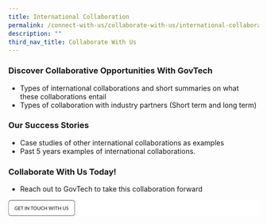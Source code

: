 ```yaml
---
title: International Collaboration
permalink: /connect-with-us/collaborate-with-us/international-collaboration/
description: ""
third_nav_title: Collaborate With Us
---
```

### **Discover Collaborative Opportunities With GovTech**

* Types of international collaborations and short summaries on what these collaborations entail 
* Types of collaboration with industry partners (Short term and long term)

### **Our Success Stories**
* Case studies of other international collaborations as examples 
* Past 5 years examples of international collaborations.

### **Collaborate With Us Today!**
* Reach out to GovTech to take this collaboration forward

![](/images/get%20in%20touch.png)